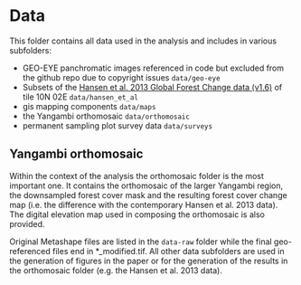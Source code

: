 # Data

This folder contains all data used in the analysis and includes in various subfolders:

- GEO-EYE panchromatic images referenced in code but excluded from the github repo due to copyright issues `data/geo-eye`
- Subsets of the [Hansen et al. 2013 Global Forest Change data (v1.6)](https://earthenginepartners.appspot.com/science-2013-global-forest/download_v1.6.html) of tile 10N 02E `data/hansen_et_al`
- gis mapping components `data/maps`
- the Yangambi orthomosaic `data/orthomosaic`
- permanent sampling plot survey data `data/surveys`

## Yangambi orthomosaic

Within the context of the analysis the orthomosaic folder is the most important one. It contains the orthomosaic of the larger Yangambi region, the downsampled forest cover mask and the resulting forest cover change map (i.e. the difference with the contemporary Hansen et al. 2013 data). The digital elevation map used in composing the orthomosaic is also provided.

Original Metashape files are listed in the `data-raw` folder while the final geo-referenced files end in *_modified.tif. All other data subfolders are used in the generation of figures in the paper or for the generation of the results in the orthomosaic folder (e.g. the Hansen et al. 2013 data).
